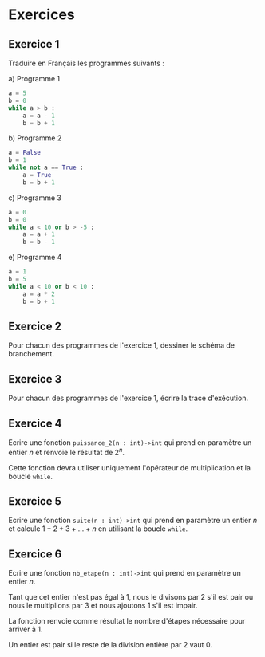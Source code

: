 # Exercices

## Exercice 1

Traduire en Français les programmes suivants :

a) Programme 1

```python
a = 5
b = 0
while a > b :
    a = a - 1
    b = b + 1
```

b) Programme 2

```python
a = False
b = 1
while not a == True :
    a = True
    b = b + 1
```

c) Programme 3

```python
a = 0
b = 0
while a < 10 or b > -5 :
    a = a + 1
    b = b - 1
```

e) Programme 4

```python
a = 1
b = 5
while a < 10 or b < 10 :
    a = a * 2
    b = b + 1
```
## Exercice 2

Pour chacun des programmes de l'exercice 1, dessiner le schéma de branchement.

## Exercice 3

Pour chacun des programmes de l'exercice 1, écrire la trace d'exécution.

## Exercice 4

Ecrire une fonction `puissance_2(n : int)->int` qui prend en paramètre un entier $n$ et renvoie le résultat de $2^n$.

Cette fonction devra utiliser uniquement l'opérateur de multiplication et la boucle `while`.

## Exercice 5

Ecrire une fonction `suite(n : int)->int` qui prend en paramètre un entier $n$ et calcule $1+2+3+ ... +n$ en utilisant la boucle `while`.

## Exercice 6

Ecrire une fonction `nb_etape(n : int)->int` qui prend en paramètre un entier $n$.

Tant que cet entier n'est pas égal à $1$, nous le divisons par $2$ s'il est pair ou nous le multiplions par $3$ et nous ajoutons $1$ s'il est impair.

La fonction renvoie comme résultat le nombre d'étapes nécessaire pour arriver à $1$.

Un entier est pair si le reste de la division entière par $2$ vaut $0$.